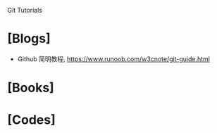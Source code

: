 Git Tutorials


# [Blogs]
+ Github 简明教程, https://www.runoob.com/w3cnote/git-guide.html

# [Books]


# [Codes]

